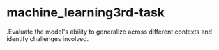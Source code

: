 # machine_learning3rd-task
.Evaluate the model's ability to generalize across different contexts and identify challenges involved.
